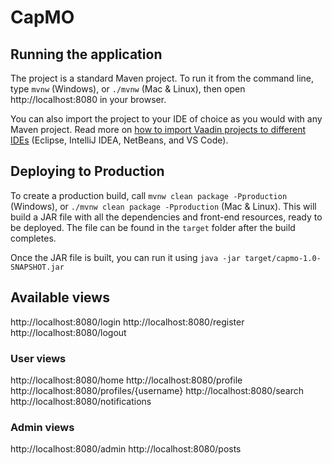 # CapMO
## Running the application

The project is a standard Maven project. To run it from the command line,
type `mvnw` (Windows), or `./mvnw` (Mac & Linux), then open
http://localhost:8080 in your browser.

You can also import the project to your IDE of choice as you would with any
Maven project. Read more on [how to import Vaadin projects to different IDEs](https://vaadin.com/docs/latest/guide/step-by-step/importing) (Eclipse, IntelliJ IDEA, NetBeans, and VS Code).

## Deploying to Production

To create a production build, call `mvnw clean package -Pproduction` (Windows),
or `./mvnw clean package -Pproduction` (Mac & Linux).
This will build a JAR file with all the dependencies and front-end resources,
ready to be deployed. The file can be found in the `target` folder after the build completes.

Once the JAR file is built, you can run it using
`java -jar target/capmo-1.0-SNAPSHOT.jar`

## Available views
http://localhost:8080/login
http://localhost:8080/register
http://localhost:8080/logout

### User views
http://localhost:8080/home
http://localhost:8080/profile
http://localhost:8080/profiles/{username}
http://localhost:8080/search
http://localhost:8080/notifications

### Admin views
http://localhost:8080/admin
http://localhost:8080/posts
